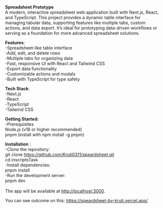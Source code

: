 **Spreadsheet Prototype**<br>
A modern, interactive spreadsheet web application built with Next.js, React, and TypeScript. 
This project provides a dynamic table interface for managing tabular data, supporting features like multiple tabs, custom actions, and data export. 
It’s ideal for prototyping data-driven workflows or serving as a foundation for more advanced spreadsheet solutions.

**Features**:<br>
-Spreadsheet-like table interface<br>
-Add, edit, and delete rows<br>
-Multiple tabs for organizing data<br>
-Fast, responsive UI with React and Tailwind CSS<br>
-Export data functionality<br>
-Customizable actions and modals<br>
-Built with TypeScript for type safety<br>

**Tech Stack**:<br>
-Next.js<br>
-React<br>
-TypeScript<br>
-Tailwind CSS<br>

**Getting Started:**<br>
-Prerequisites<br>
Node.js (v18 or higher recommended)<br>
pnpm (install with npm install -g pnpm)<br>

**Installation** :<br>
-Clone the repository:<br>
   git clone https://github.com/Kruti0311/speardsheet.git<br>
   cd inscriptsTask<br>
-Install dependencies:<br>
   pnpm install<br>
-Run the development server:<br>
   pnpm dev<br>
   <br>
The app will be available at <http://localhost:3000>.<br>

You can see outcome on this: https://speardsheet-by-kruti.vercel.app/
